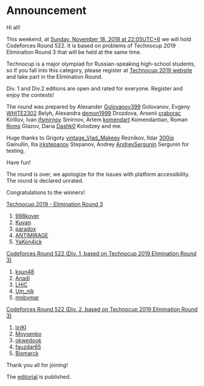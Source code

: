 # Announcement

Hi all!

This weekend, at [Sunday, November 18, 2018 at 22:05UTC+6](https://codeforces.com/https://www.timeanddate.com/worldclock/fixedtime.html?day=18&month=11&year=2018&hour=19&min=5&sec=0&p1=166) we will hold Codeforces Round 522. It is based on problems of Technocup 2019 Elimination Round 3 that will be held at the same time.

Technocup is a major olympiad for Russian-speaking high-school students, so if you fall into this category, please register at [Technocup 2019 website](https://codeforces.com/https://technocup.mail.ru/) and take part in the Elimination Round.

Div. 1 and Div.2 editions are open and rated for everyone. Register and enjoy the contests!

The round was prepared by Alexander [Golovanov399](https://codeforces.com/profile/Golovanov399 "International Grandmaster Golovanov399") Golovanov, Evgeny [WHITE2302](https://codeforces.com/profile/WHITE2302 "Grandmaster WHITE2302") Belyh, Alexandra [demon1999](https://codeforces.com/profile/demon1999 "Grandmaster demon1999") Drozdova, Arsenii [craborac](https://codeforces.com/profile/craborac "International Grandmaster craborac") Kirillov, Ivan [ifsmirnov](https://codeforces.com/profile/ifsmirnov "Grandmaster ifsmirnov") Smirnov, Artem [komendart](https://codeforces.com/profile/komendart "Master komendart") Komendantian, Roman [Roms](https://codeforces.com/profile/Roms "Master Roms") Glazov, Daria [Dashk0](https://codeforces.com/profile/Dashk0 "Candidate Master Dashk0") Kolodzey and me.

Huge thanks to Grigoty [vintage_Vlad_Makeev](https://codeforces.com/profile/vintage_Vlad_Makeev "Specialist vintage_Vlad_Makeev") Reznikov, Ildar [300iq](https://codeforces.com/profile/300iq "Legendary Grandmaster 300iq") Gainullin, Ilia [irkstepanov](https://codeforces.com/profile/irkstepanov "Grandmaster irkstepanov") Stepanov, Andrey [AndreySergunin](https://codeforces.com/profile/AndreySergunin "International Grandmaster AndreySergunin") Sergunin for testing.

Have fun!

The round is over, we apologize for the issues with platform accessibility. The round is declared unrated.

Congratulations to the winners!

[Technocup 2019 - Elimination Round 3](https://codeforces.com/contest/1032 "Technocup 2019 - Elimination Round 3")

 1. [998kover](https://codeforces.com/profile/998kover "International Grandmaster 998kover")
2. [Kuyan](https://codeforces.com/profile/Kuyan "Candidate Master Kuyan")
3. [paradox](https://codeforces.com/profile/paradox "Candidate Master paradox")
4. [ANTIMIRAGE](https://codeforces.com/profile/ANTIMIRAGE "Expert ANTIMIRAGE")
5. [YaKon4ick](https://codeforces.com/profile/YaKon4ick "Candidate Master YaKon4ick")

[Codeforces Round 522 (Div. 1, based on Technocup 2019 Elimination Round 3)](https://codeforces.com/contest/1078 "Codeforces Round 522 (Div. 1, based on Technocup 2019 Elimination Round 3)")

 1. [ksun48](https://codeforces.com/profile/ksun48 "Legendary Grandmaster ksun48")
2. [Anadi](https://codeforces.com/profile/Anadi "Grandmaster Anadi")
3. [LHiC](https://codeforces.com/profile/LHiC "Legendary Grandmaster LHiC")
4. [Um_nik](https://codeforces.com/profile/Um_nik "Legendary Grandmaster Um_nik")
5. [mnbvmar](https://codeforces.com/profile/mnbvmar "Legendary Grandmaster mnbvmar")

[Codeforces Round 522 (Div. 2, based on Technocup 2019 Elimination Round 3)](https://codeforces.com/contest/1079 "Codeforces Round 522 (Div. 2, based on Technocup 2019 Elimination Round 3)")

 1. [liriKl](https://codeforces.com/profile/liriKl "Expert liriKl")
2. [Moysenko](https://codeforces.com/profile/Moysenko "Expert Moysenko")
3. [okwedook](https://codeforces.com/profile/okwedook "Expert okwedook")
4. [fauzdar65](https://codeforces.com/profile/fauzdar65 "Expert fauzdar65")
5. [Bismarck](https://codeforces.com/profile/Bismarck "Expert Bismarck")

Thank you all for joining!

The [editorial](Tutorial_1_(ru).md) is published.


